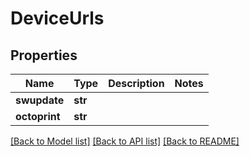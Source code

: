 # DeviceUrls


## Properties
Name | Type | Description | Notes
------------ | ------------- | ------------- | -------------
**swupdate** | **str** |  | 
**octoprint** | **str** |  | 

[[Back to Model list]](../README.md#documentation-for-models) [[Back to API list]](../README.md#documentation-for-api-endpoints) [[Back to README]](../README.md)


